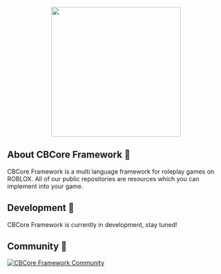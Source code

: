 <p align="center">
  <img src="https://i.imgur.com/4vDndM7.png" width="300">
</p>

## About CBCore Framework 👋
CBCore Framework is a multi language framework for roleplay games on ROBLOX. All of our public repositories are resources which you can implement into your game.

## Development 🔨
CBCore Framework is currently in development, stay tuned!

## Community 🔗
[![CBCore Framework Community](https://discordapp.com/api/guilds/896944424884502588/widget.png?style=banner4)](https://discord.gg/sGxtcn3xJv)
